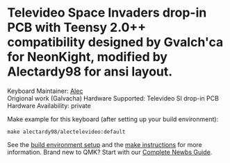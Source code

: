 Televideo Space Invaders drop-in PCB with Teensy 2.0++ compatibility designed by Gvalch'ca for NeonKight, modified by Alectardy98 for ansi layout.
======

Keyboard Maintainer: [Alec](https://github.com/Alectardy98)  
Origional work (Galvacha)
Hardware Supported: Televideo SI drop-in PCB
Hardware Availability: private

Make example for this keyboard (after setting up your build environment):

    make alectardy98/alectelevideo:default

See the [build environment setup](https://docs.qmk.fm/#/getting_started_build_tools) and the [make instructions](https://docs.qmk.fm/#/getting_started_make_guide) for more information. Brand new to QMK? Start with our [Complete Newbs Guide](https://docs.qmk.fm/#/newbs).
